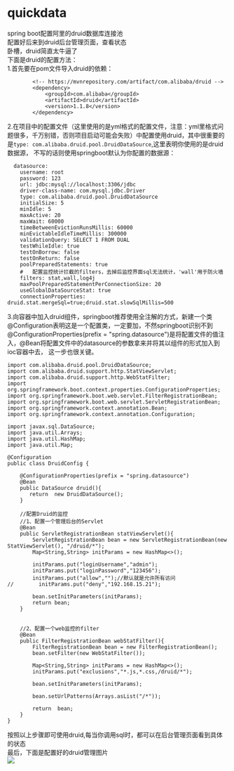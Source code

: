 # quickdata
spring boot配置阿里的druid数据库连接池<br>
配置好后来到druid后台管理页面，查看状态<br>
卧槽，druid简直太牛逼了<br>
下面是druid的配置方法：<br>
1.首先要在pom文件导入druid的依赖：<br>
<!--引入druid数据源-->
```
        <!-- https://mvnrepository.com/artifact/com.alibaba/druid -->
        <dependency>
            <groupId>com.alibaba</groupId>
            <artifactId>druid</artifactId>
            <version>1.1.8</version>
        </dependency>
```
2.在项目中的配置文件（这里使用的是yml格式的配置文件，注意：yml里格式问题很多，千万别错，否则项目启动可能会失败）中配置使用druid，其中很重要的是`type: com.alibaba.druid.pool.DruidDataSource`,这里表明你使用的是druid数据源，
不写的话则使用springboot默认为你配置的数据源：<br>
  ```spring:
    datasource:
      username: root
      password: 123
      url: jdbc:mysql://localhost:3306/jdbc
      driver-class-name: com.mysql.jdbc.Driver
      type: com.alibaba.druid.pool.DruidDataSource
      initialSize: 5
      minIdle: 5
      maxActive: 20
      maxWait: 60000
      timeBetweenEvictionRunsMillis: 60000
      minEvictableIdleTimeMillis: 300000
      validationQuery: SELECT 1 FROM DUAL
      testWhileIdle: true
      testOnBorrow: false
      testOnReturn: false
      poolPreparedStatements: true
      #   配置监控统计拦截的filters，去掉后监控界面sql无法统计，'wall'用于防火墙
      filters: stat,wall,log4j
      maxPoolPreparedStatementPerConnectionSize: 20
      useGlobalDataSourceStat: true
      connectionProperties: druid.stat.mergeSql=true;druid.stat.slowSqlMillis=500 
  
```
3.向容器中加入druid组件，springboot推荐使用全注解的方式，新建一个类<br>
@Configuration表明这是一个配置类，一定要加，不然springboot识别不到<br>
 @ConfigurationProperties(prefix = "spring.datasource")是将配置文件的值注入，@Bean将配置文件中的datasource的参数拿来并将其以组件的形式加入到ioc容器中去，
 这一步也很关键。
```
import com.alibaba.druid.pool.DruidDataSource;
import com.alibaba.druid.support.http.StatViewServlet;
import com.alibaba.druid.support.http.WebStatFilter;
import org.springframework.boot.context.properties.ConfigurationProperties;
import org.springframework.boot.web.servlet.FilterRegistrationBean;
import org.springframework.boot.web.servlet.ServletRegistrationBean;
import org.springframework.context.annotation.Bean;
import org.springframework.context.annotation.Configuration;

import javax.sql.DataSource;
import java.util.Arrays;
import java.util.HashMap;
import java.util.Map;

@Configuration
public class DruidConfig {

    @ConfigurationProperties(prefix = "spring.datasource")
    @Bean
    public DataSource druid(){
       return  new DruidDataSource();
    }

    //配置Druid的监控
    //1、配置一个管理后台的Servlet
    @Bean
    public ServletRegistrationBean statViewServlet(){
        ServletRegistrationBean bean = new ServletRegistrationBean(new StatViewServlet(), "/druid/*");
        Map<String,String> initParams = new HashMap<>();

        initParams.put("loginUsername","admin");
        initParams.put("loginPassword","123456");
        initParams.put("allow","");//默认就是允许所有访问
//        initParams.put("deny","192.168.15.21");

        bean.setInitParameters(initParams);
        return bean;
    }


    //2、配置一个web监控的filter
    @Bean
    public FilterRegistrationBean webStatFilter(){
        FilterRegistrationBean bean = new FilterRegistrationBean();
        bean.setFilter(new WebStatFilter());

        Map<String,String> initParams = new HashMap<>();
        initParams.put("exclusions","*.js,*.css,/druid/*");

        bean.setInitParameters(initParams);

        bean.setUrlPatterns(Arrays.asList("/*"));

        return  bean;
    }
}
```
按照以上步骤即可使用druid,每当你调用sql时，都可以在后台管理页面看到具体的状态<br>
最后，下面是配置好的druid管理图片<br>
<img src="https://raw.githubusercontent.com/watermakers/images/master/restful-crud-img/15.PNG"/>
